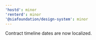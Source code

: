 ```yaml
---
'hostd': minor
'renterd': minor
'@siafoundation/design-system': minor
---
```


Contract timeline dates are now localized.
